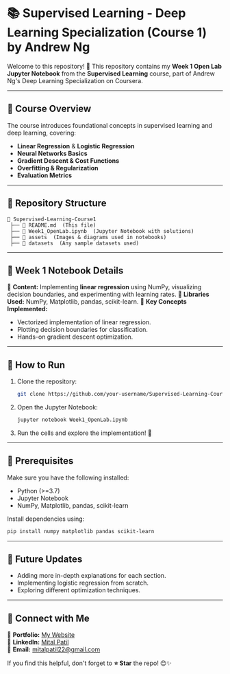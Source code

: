# 📚 Supervised Learning - Deep Learning Specialization (Course 1) by Andrew Ng

Welcome to this repository! 🚀 This repository contains my **Week 1 Open Lab Jupyter Notebook** from the **Supervised Learning** course, part of Andrew Ng's Deep Learning Specialization on Coursera.

---

## 📌 Course Overview
The course introduces foundational concepts in supervised learning and deep learning, covering:
- **Linear Regression** & **Logistic Regression**
- **Neural Networks Basics**
- **Gradient Descent & Cost Functions**
- **Overfitting & Regularization**
- **Evaluation Metrics**

---

## 📁 Repository Structure
```
📂 Supervised-Learning-Course1
 ├── 📜 README.md  (This file)
 ├── 📓 Week1_OpenLab.ipynb  (Jupyter Notebook with solutions)
 ├── 📂 assets  (Images & diagrams used in notebooks)
 ├── 📂 datasets  (Any sample datasets used)
```

---

## 📜 Week 1 Notebook Details
🔹 **Content:** Implementing **linear regression** using NumPy, visualizing decision boundaries, and experimenting with learning rates.
🔹 **Libraries Used:** NumPy, Matplotlib, pandas, scikit-learn.
🔹 **Key Concepts Implemented:**
   - Vectorized implementation of linear regression.
   - Plotting decision boundaries for classification.
   - Hands-on gradient descent optimization.

---

## 🚀 How to Run
1. Clone the repository:
   ```bash
   git clone https://github.com/your-username/Supervised-Learning-Course1.git
   ```
2. Open the Jupyter Notebook:
   ```bash
   jupyter notebook Week1_OpenLab.ipynb
   ```
3. Run the cells and explore the implementation! 🎯

---

## 📌 Prerequisites
Make sure you have the following installed:
- Python (>=3.7)
- Jupyter Notebook
- NumPy, Matplotlib, pandas, scikit-learn

Install dependencies using:
```bash
pip install numpy matplotlib pandas scikit-learn
```

---

## 🎯 Future Updates
- Adding more in-depth explanations for each section.
- Implementing logistic regression from scratch.
- Exploring different optimization techniques.

---

## 🤝 Connect with Me
🔗 **Portfolio:** [My Website](https://portfolio-mitalpatil.vercel.app/)  
💼 **LinkedIn:** [Mital Patil](https://www.linkedin.com/in/mitalpatil/)  
📧 **Email:** mitalpatil22@gmail.com

If you find this helpful, don't forget to **⭐ Star** the repo! 😊✨


